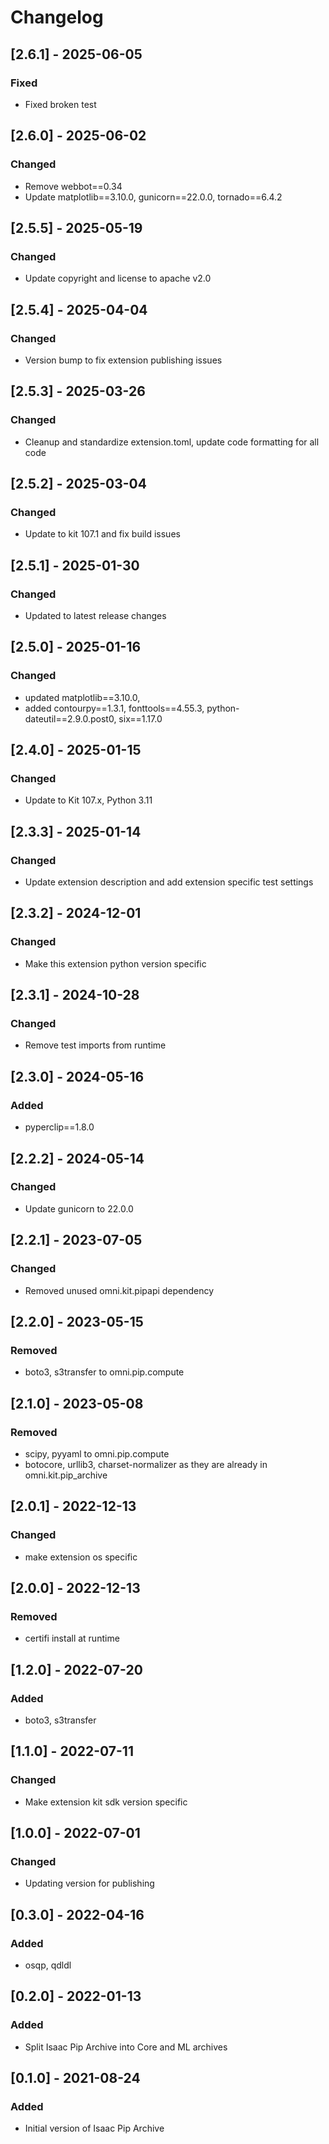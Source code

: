 # Changelog

## [2.6.1] - 2025-06-05
### Fixed
- Fixed broken test

## [2.6.0] - 2025-06-02
### Changed
- Remove webbot==0.34
- Update matplotlib==3.10.0, gunicorn==22.0.0, tornado==6.4.2

## [2.5.5] - 2025-05-19
### Changed
- Update copyright and license to apache v2.0

## [2.5.4] - 2025-04-04
### Changed
- Version bump to fix extension publishing issues

## [2.5.3] - 2025-03-26
### Changed
- Cleanup and standardize extension.toml, update code formatting for all code

## [2.5.2] - 2025-03-04
### Changed
- Update to kit 107.1 and fix build issues

## [2.5.1] - 2025-01-30
### Changed
- Updated to latest release changes

## [2.5.0] - 2025-01-16
### Changed
- updated matplotlib==3.10.0,
- added contourpy==1.3.1, fonttools==4.55.3, python-dateutil==2.9.0.post0, six==1.17.0

## [2.4.0] - 2025-01-15
### Changed
- Update to Kit 107.x, Python 3.11

## [2.3.3] - 2025-01-14
### Changed
- Update extension description and add extension specific test settings

## [2.3.2] - 2024-12-01
### Changed
- Make this extension python version specific

## [2.3.1] - 2024-10-28
### Changed
- Remove test imports from runtime

## [2.3.0] - 2024-05-16
### Added
- pyperclip==1.8.0

## [2.2.2] - 2024-05-14
### Changed
- Update gunicorn to 22.0.0

## [2.2.1] - 2023-07-05
### Changed
- Removed unused omni.kit.pipapi dependency

## [2.2.0] - 2023-05-15
### Removed
- boto3, s3transfer to omni.pip.compute

## [2.1.0] - 2023-05-08
### Removed
- scipy, pyyaml to omni.pip.compute
- botocore, urllib3, charset-normalizer as they are already in omni.kit.pip_archive

## [2.0.1] - 2022-12-13
### Changed
- make extension os specific

## [2.0.0] - 2022-12-13
### Removed
- certifi install at runtime

## [1.2.0] - 2022-07-20
### Added
- boto3, s3transfer

## [1.1.0] - 2022-07-11
### Changed
- Make extension kit sdk version specific

## [1.0.0] - 2022-07-01
### Changed
- Updating version for publishing

## [0.3.0] - 2022-04-16
### Added
- osqp, qdldl

## [0.2.0] - 2022-01-13
### Added
- Split Isaac Pip Archive into Core and ML archives

## [0.1.0] - 2021-08-24
### Added
- Initial version of Isaac Pip Archive
